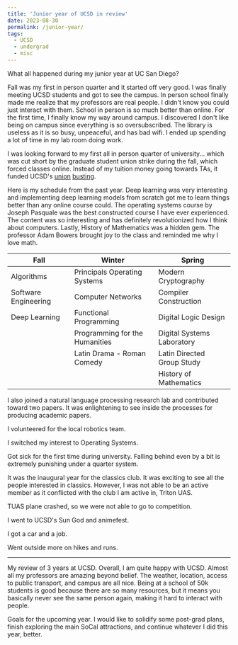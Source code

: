 ```yaml
---
title: 'Junior year of UCSD in review'
date: 2023-08-30
permalink: /junior-year/
tags:
  - UCSD
  - undergrad
  - misc
---
```


What all happened during my junior year at UC San Diego?

Fall was my first in person quarter and it started off very good. I was finally meeting UCSD students and got to see the campus. In person school finally made me realize that my professors are real people. I didn't know you could just interact with them. School in person is so much better than online. For the first time, I finally know my way around campus. I discovered I don't like being on campus since everything is so oversubscribed. The library is useless as it is so busy, unpeaceful, and has bad wifi. I ended up spending a lot of time in my lab room doing work.

I was looking forward to my first all in person quarter of university... which was cut short by the graduate student union strike during the fall, which forced classes online. Instead of my tuition money going towards TAs, it funded UCSD's [union](https://theintercept.com/2023/07/11/uc-san-diego-graduate-student-workers-union/) [busting](https://www.kpbs.org/news/local/2023/06/30/uc-san-diego-student-workers-arrested-after-allegations-of-conspiracy-and-vandalism).

Here is my schedule from the past year. Deep learning was very interesting and implementing deep learning models from scratch got me to learn things better than any online course could. The operating systems course by Joseph Pasquale was the best constructed course I have ever experienced. The content was so interesting and has definitely revolutionized how I think about computers. Lastly, History of Mathematics was a hidden gem. The professor Adam Bowers brought joy to the class and reminded me why I love math.

| Fall | Winter | Spring
|---------------------------------|---------------------------------|-----------------------------
| Algorithms                      | Principals Operating Systems    | Modern Cryptography
| Software Engineering            | Computer Networks               | Compiler Construction
| Deep Learning                   | Functional Programming          | Digital Logic Design
|                                 | Programming for the Humanities  | Digital Systems Laboratory
|                                 | Latin Drama - Roman Comedy      | Latin Directed Group Study
|                                 |                                 | History of Mathematics

I also joined a natural language processing research lab and contributed toward two papers. It was enlightening to see inside the processes for producing academic papers.

I volunteered for the local robotics team.

I switched my interest to Operating Systems.

Got sick for the first time during university. Falling behind even by a bit is extremely punishing under a quarter system.

It was the inaugural year for the classics club. It was exciting to see all the people interested in classics. However, I was not able to be an active member as it conflicted with the club I am active in, Triton UAS.

TUAS plane crashed, so we were not able to go to competition.

I went to UCSD's Sun God and animefest.

I got a car and a job.

Went outside more on hikes and runs.

---
My review of 3 years at UCSD. Overall, I am quite happy with UCSD. Almost all my professors are amazing beyond belief. The weather, location, access to public transport, and campus are all nice. Being at a school of 50k students is good because there are so many resources, but it means you basically never see the same person again, making it hard to interact with people.

Goals for the upcoming year. I would like to solidify some post-grad plans, finish exploring the main SoCal attractions, and continue whatever I did this year, better.


